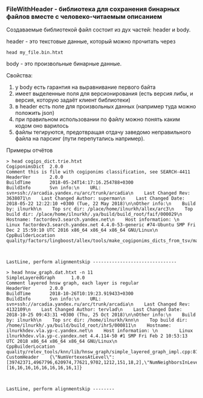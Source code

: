 ### FileWithHeader - библиотека для сохранения бинарных файлов вместе с человеко-читаемым описанием

Создаваемые библиотекой файл состоит из дух частей: header и body.

header - это текстовые данные, который можно прочитать через

```(bash)
head my_file.bin.htxt
```

body - это произвольные бинарные данные.

Свойства:
1. у body есть гарантия на выравнивание первого байта
1. имеет выделенные поля для версионирования (есть версия либы, и версия, которую задаёт клиент библиотеки)
1. в header есть поле для произвольных данных (например туда можно положить json)
1. при правильном использовании по файлу можно понять каким кодом оно варилось
1. файлы тегируются, предотвращая отдачу заведомо неправильного файла на парсинг (пути перепутались например).


Примеры отчётов
```
> head cogips_dict.trie.htxt
CogiponimsDict  2.0.0
Comment this is file with cogiponims classification, see SEARCH-4411
HeaderVer       2.0.0
BuildTime       2018-05-24T14:17:16.254788+0300
BuildInfo       Svn info:\n    URL: svn+ssh://arcadia.yandex.ru/arc/trunk/arcadia\n    Last Changed Rev: 3638071\n    Last Changed Author: superman\n    Last Changed Date: 2018-05-22 12:22:10 +0300 (Tue, 22 May 2018)\n\nOther info:\n    Build by: ilnurkh\n    Top src dir: /place/home/ilnurkh/allex/arc3\n    Top build dir: /place/home/ilnurkh/.ya/build/build_root/faif/000029\n    Hostname: factordev3.search.yandex.net\n    Host information: \n        Linux factordev3.search.yandex.net 4.4.0-53-generic #74-Ubuntu SMP Fri Dec 2 15:59:10 UTC 2016 x86_64 x86_64 x86_64 GNU/Linux\n
CppBuilderLocation      quality/factors/lingboost/allex/tools/make_cogiponims_dicts_from_tsv/main.cpp:205



LastLine, perform alignmentskip -------------------------------
```


```
> head hnsw_graph.dat.htxt -n 11
SimpleLayeredGraph      1.0.0
Comment layered hnsw graph, each layer is regular
HeaderVer       2.0.0
BuildTime       2018-10-26T10:19:23.919433+0300
BuildInfo       Svn info:\n    URL: svn+ssh://arcadia.yandex.ru/arc/trunk/arcadia\n    Last Changed Rev: 4132109\n    Last Changed Author: tervlad\n    Last Changed Date: 2018-10-25 09:43:31 +0300 (Thu, 25 Oct 2018)\n\nOther info:\n    Build by: ilnurkh\n    Top src dir: /home/ilnurkh/knn\n    Top build dir: /home/ilnurkh/.ya/build/build_root/ihr5/000811\n    Hostname: ilnurkhdev.vla.yp-c.yandex.net\n    Host information: \n        Linux ilnurkhdev.vla.yp-c.yandex.net 4.4.114-50 #1 SMP Fri Feb 2 10:53:13 UTC 2018 x86_64 x86_64 x86_64 GNU/Linux\n
CppBuilderLocation      quality/relev_tools/knn/lib/hnsw_graph/simple_layered_graph_impl.cpp:81
CustomHeader    {\"NumVertexesAtLevel\":[39742371,4967796,620974,77621,9702,1212,151,18,2],\"NumNeighborsInLevels\":[16,16,16,16,16,16,16,16,1]}



LastLine, perform alignmentskip --------
```
